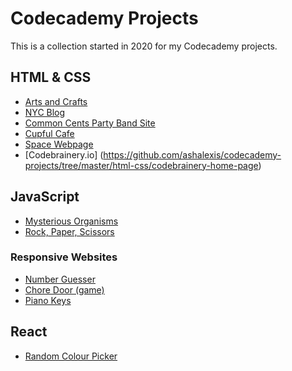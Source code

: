 # Codecademy Projects

This is a collection started in 2020 for my Codecademy projects.

## HTML & CSS
* [Arts and Crafts](https://github.com/ashalexis/codecademy-projects/tree/master/html-css/arts-and-crafts)
* [NYC Blog](https://github.com/ashalexis/codecademy-projects/tree/master/html-css/nyc-blog)
* [Common Cents Party Band Site](https://github.com/ashalexis/codecademy-projects/tree/master/html-css/common-cents-party-band-site)
* [Cupful Cafe](https://github.com/ashalexis/codecademy-projects/tree/master/html-css/cupful-cafe)
* [Space Webpage](https://github.com/ashalexis/codecademy-projects/tree/master/html-css/space-webpage)
* [Codebrainery.io] (https://github.com/ashalexis/codecademy-projects/tree/master/html-css/codebrainery-home-page)

## JavaScript
* [Mysterious Organisms](https://github.com/ashalexis/codecademy-projects/tree/master/javascript/mysterious_organisms)
* [Rock, Paper, Scissors](https://github.com/ashalexis/codecademy-projects/tree/master/javascript/rock-paper-scissors)

### Responsive Websites
* [Number Guesser](https://github.com/ashalexis/codecademy-projects/tree/master/javascript/number-guesser)
* [Chore Door (game)](https://github.com/ashalexis/codecademy-projects/tree/master/javascript/chore-door-game)
* [Piano Keys](https://github.com/ashalexis/codecademy-projects/tree/master/javascript/piano-keys)

## React
*  [Random Colour Picker](https://github.com/ashalexis/codecademy-projects/tree/master/react/random-color-picker-app)
